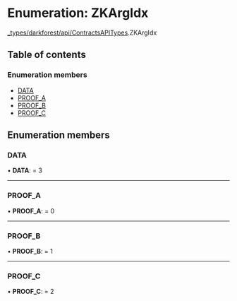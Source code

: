 # Enumeration: ZKArgIdx

[\_types/darkforest/api/ContractsAPITypes](../modules/_types_darkforest_api_contractsapitypes.md).ZKArgIdx

## Table of contents

### Enumeration members

- [DATA](_types_darkforest_api_contractsapitypes.zkargidx.md#data)
- [PROOF_A](_types_darkforest_api_contractsapitypes.zkargidx.md#proof_a)
- [PROOF_B](_types_darkforest_api_contractsapitypes.zkargidx.md#proof_b)
- [PROOF_C](_types_darkforest_api_contractsapitypes.zkargidx.md#proof_c)

## Enumeration members

### DATA

• **DATA**: = 3

---

### PROOF_A

• **PROOF_A**: = 0

---

### PROOF_B

• **PROOF_B**: = 1

---

### PROOF_C

• **PROOF_C**: = 2
